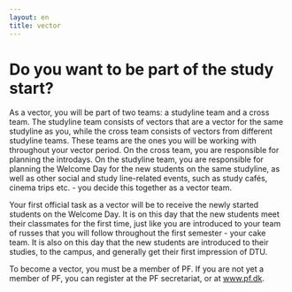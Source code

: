 ```yaml
---
layout: en
title: vector
---
```


<h1>Do you want to be part of the study start?</h1>

<div id="poster-image" style="margin: auto; background-image: url('/static/img/cat.gif');">
</div>

<p>
As a vector, you will be part of two teams: a studyline team and a cross team. The studyline team consists of vectors that are a vector for the same studyline as you, while the cross team consists of vectors from different studyline teams. These teams are the ones you will be working with throughout your vector period. On the cross team, you are responsible for planning the introdays. On the studyline team, you are responsible for planning the Welcome Day for the new students on the same studyline, as well as other social and study line-related events, such as study cafés, cinema trips etc. - you decide this together as a vector team.
</p>

<p>
Your first official task as a vector will be to receive the newly started students on the Welcome Day. It is on this day that the new students meet their classmates for the first time, just like you are introduced to your team of russes that you will follow throughout the first semester - your cake team. It is also on this day that the new students are introduced to their studies, to the campus, and generally get their first impression of DTU.
</p>

<p>To become a vector, you must be a member of PF. If you are not yet a member of PF, you can register at the PF secretariat, or at <a href="https://www.pf.dk">www.pf.dk</a>.
</p>
